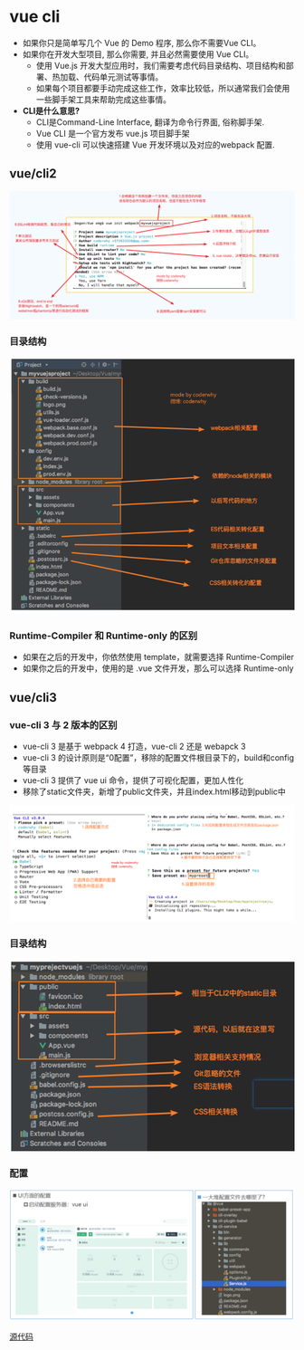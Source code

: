 # vue cli

* 如果你只是简单写几个 Vue 的 Demo 程序, 那么你不需要Vue CLI。
* 如果你在开发大型项目, 那么你需要, 并且必然需要使用 Vue CLI。
  * 使用 Vue.js 开发大型应用时，我们需要考虑代码目录结构、项目结构和部署、热加载、代码单元测试等事情。
  * 如果每个项目都要手动完成这些工作，效率比较低，所以通常我们会使用一些脚手架工具来帮助完成这些事情。
* **CLI是什么意思?**
  * CLI是Command-Line Interface, 翻译为命令行界面, 俗称脚手架.
  * Vue CLI 是一个官方发布 vue.js 项目脚手架
  * 使用 vue-cli 可以快速搭建 Vue 开发环境以及对应的webpack 配置.

## vue/cli2

![image](../images6/199/02.png)

### 目录结构

![image](../images6/199/03.png)

### Runtime-Compiler 和 Runtime-only 的区别

* 如果在之后的开发中，你依然使用 template，就需要选择 Runtime-Compiler
* 如果你之后的开发中，使用的是 .vue 文件开发，那么可以选择 Runtime-only

## vue/cli3

### vue-cli 3 与 2 版本的区别

* vue-cli 3 是基于 webpack 4 打造，vue-cli 2 还是 webapck 3
* vue-cli 3 的设计原则是“0配置”，移除的配置文件根目录下的，build和config等目录
* vue-cli 3 提供了 vue ui 命令，提供了可视化配置，更加人性化
* 移除了static文件夹，新增了public文件夹，并且index.html移动到public中

![image](../images6/199/04.png)

### 目录结构

![image](../images6/199/05.png)

### 配置

![imag](../images6/199/06.png)

[源代码](https://github.com/clouddawn/vue_cli)













